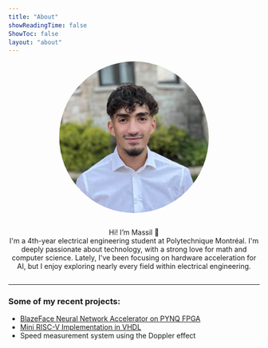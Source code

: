 ```yaml
---
title: "About"
showReadingTime: false
ShowToc: false 
layout: "about"
---
```



<div style="display: flex; flex-direction: column; align-items: center; text-align: center; max-width: 600px; margin: auto;">


<img src="/images/me.jpg" alt="Ottman" width="300" style="border-radius: 50%; margin-bottom: 1rem;">

Hi! I’m Massil 👋  
I'm a 4th-year electrical engineering student at Polytechnique Montréal. I'm deeply passionate about technology, with a strong love for math and computer science. Lately, I've been focusing on hardware acceleration for AI, but I enjoy exploring nearly every field within electrical engineering.

</div>

---

### Some of my recent projects:

- [BlazeFace Neural Network Accelerator on PYNQ FPGA](https://github.com/MassilAit/BlazeFace_FPGA)
- [Mini RISC-V Implementation in VHDL](https://github.com/MassilAit/Mini-Risc-V-processor)
- Speed measurement system using the Doppler effect 

